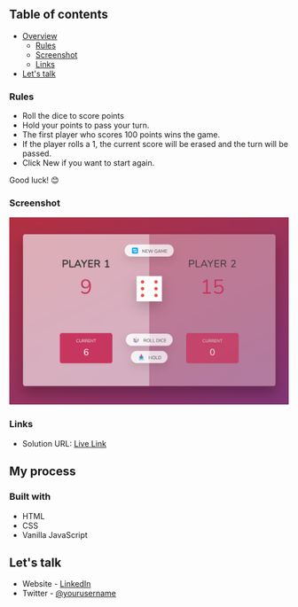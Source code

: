 ## Table of contents

- [Overview](#overview)
  - [Rules](#the-challenge)
  - [Screenshot](#screenshot)
  - [Links](#links)
- [Let's talk](#author)

### Rules

- Roll the dice to score points
- Hold your points to pass your turn.
- The first player who scores 100 points wins the game.
- If the player rolls a 1, the current score will be erased and the turn will be passed.
- Click New if you want to start again.

Good luck! 😊

### Screenshot

![](./diceGame.png)

### Links

- Solution URL: [Live Link](https://dancodecraft-dice-game.vercel.app/)

## My process

### Built with

- HTML
- CSS
- Vanilla JavaScript

## Let's talk

- Website - [LinkedIn](https://www.linkedin.com/in/adannjacinto/)
- Twitter - [@yourusername](https://www.twitter.com/DanCodeCraft)
